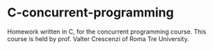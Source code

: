 # C-concurrent-programming
Homework written in C, for the concurrent programming course. This course is held by prof. Valter Crescenzi of Roma Tre University.
